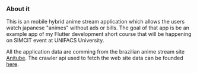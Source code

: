 ### About it

This is an mobile hybrid anime stream application which allows the users watch japanese "animes" 
without ads or bills. The goal of that app is be an example app of my Flutter development short 
course that will be happening on SIMCIT event at UNIFACS University.

All the application data are comming from the brazilian anime stream 
site [Anitube](https://www.anitube.site/). The crawler api used to 
fetch the web site data can be founded [here](https://github.com/sc4v3ng3r/anitube_crawler_api).